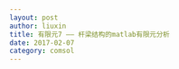 ```yaml
---
layout: post
author: liuxin
title: 有限元7 —— 杆梁结构的matlab有限元分析
date: 2017-02-07
category: comsol
---
```

